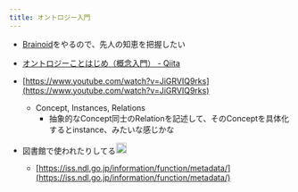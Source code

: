 ```yaml
---
title: オントロジー入門
---
```


* [Brainoid](Brainoid.md)をやるので、先人の知恵を把握したい

* [オントロジーことはじめ（概念入門） - Qiita](https://qiita.com/mininobu/items/bce0e0ad97ed17e0aff2)

* [https://www.youtube.com/watch?v=JiGRVIQ9rks](https://www.youtube.com/watch?v=JiGRVIQ9rks)
  
  * Concept, Instances, Relations
    * 抽象的なConcept同士のRelationを記述して、そのConceptを具体化するとinstance、みたいな感じかな
* 図書館で使われたりしてる<img src='https://scrapbox.io/api/pages/blu3mo-public/u7693/icon' alt='u7693.icon' height="19.5"/>
  
  * [https://iss.ndl.go.jp/information/function/metadata/](https://iss.ndl.go.jp/information/function/metadata/)
